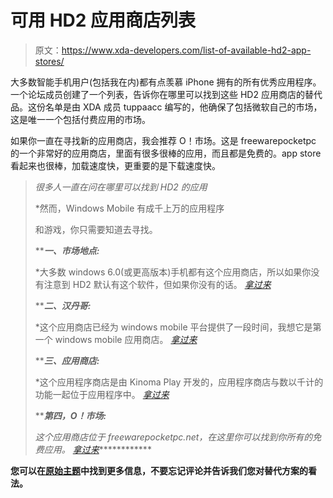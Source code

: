 # 可用 HD2 应用商店列表

> 原文：<https://www.xda-developers.com/list-of-available-hd2-app-stores/>

大多数智能手机用户(包括我在内)都有点羡慕 iPhone 拥有的所有优秀应用程序。一个论坛成员创建了一个列表，告诉你在哪里可以找到这些 HD2 应用商店的替代品。这份名单是由 XDA 成员 tuppaacc 编写的，他确保了包括微软自己的市场，这是唯一一个包括付费应用的市场。

如果你一直在寻找新的应用商店，我会推荐 O！市场。这是 freewarepocketpc 的一个非常好的应用商店，里面有很多很棒的应用，而且都是免费的。app store 看起来也很棒，加载速度快，更重要的是下载速度快。

> *很多人一直在问在哪里可以找到 HD2 的应用*
> 
>  *然而，Windows Mobile 有成千上万的应用程序
> 
> 和游戏，你只需要知道去寻找。
> 
>  *****一、市场地点:***
> 
>  *大多数 windows 6.0(或更高版本)手机都有这个应用商店，所以如果你没有注意到 HD2 默认有这个软件，但如果你没有的话。 [*拿过来*](http://marketplace.windowsphone.com/Default.aspx)
> 
>  *****二、汉丹哥:***
> 
>  *这个应用商店已经为 windows mobile 平台提供了一段时间，我想它是第一个 windows mobile 应用商店。 [*拿过来*](http://www.handango.com/app-store/Home.jsp?merch=hpbutton_1)
> 
>  *****三、应用商店:***
> 
>  *这个应用程序商店是由 Kinoma Play 开发的，应用程序商店与数以千计的功能一起位于应用程序中。 [*拿过来*](http://kinoma.com/play/)
> 
>  *****第四，O！市场:***
> 
>  *这个应用商店位于 freewarepocketpc.net，在这里你可以找到你所有的免费应用。 [*拿过来*](http://www.freewarepocketpc.net/omarket/)*************

 **您可以在[原始主题](http://forum.xda-developers.com/showthread.php?t=704428)中找到更多信息，不要忘记评论并告诉我们您对替代方案的看法。**